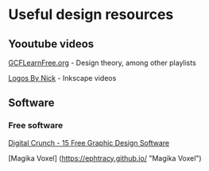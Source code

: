 # Useful design resources

## Yooutube videos

[GCFLearnFree.org](https://www.youtube.com/c/GcflearnfreeOrgplus/playlists "GCFLearnFree.org - Work skills and design") - Design theory, among other playlists

[Logos By Nick](https://www.youtube.com/c/LogosByNick/playlists "Logos By Nick - Inkscape tutorials") - Inkscape videos

## Software

### Free software

[Digital Crunch - 15 Free Graphic Design Software](https://digitalcruch.com/free-graphic-design-software/ "15 Free Graphic Design Software")

[Magika Voxel] (https://ephtracy.github.io/ "Magika Voxel")

